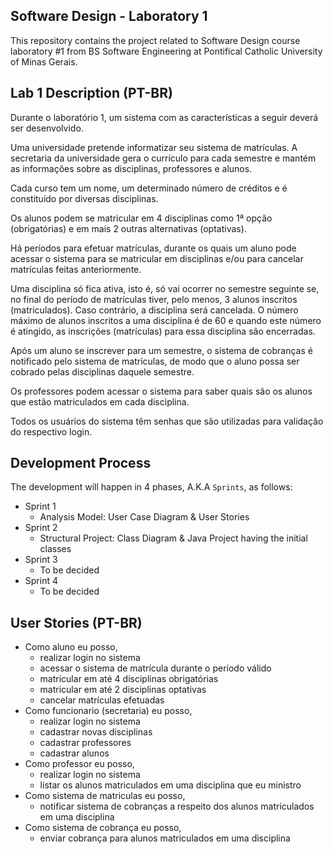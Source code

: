 ## Software Design - Laboratory 1

This repository contains the project related to Software Design course laboratory #1 from BS Software Engineering at Pontifical Catholic University of Minas Gerais.

## Lab 1 Description (PT-BR)

Durante o laboratório 1, um sistema com as características a seguir deverá ser desenvolvido.

Uma universidade pretende informatizar seu sistema de matrículas. A secretaria da universidade gera o currículo para cada semestre e mantém as informações sobre as disciplinas, professores e alunos.

Cada curso tem um nome, um determinado número de créditos e é constituído por diversas disciplinas.

Os alunos podem se matricular em 4 disciplinas como 1ª opção (obrigatórias) e em mais 2 outras alternativas (optativas).

Há períodos para efetuar matrículas, durante os quais um aluno pode acessar o sistema para se matricular em disciplinas e/ou para cancelar matrículas feitas anteriormente.

Uma disciplina só fica ativa, isto é, só vai ocorrer no semestre seguinte se, no final do período de matrículas tiver, pelo menos, 3 alunos inscritos (matriculados). Caso contrário, a disciplina será cancelada. O número máximo de alunos inscritos a uma disciplina é de 60 e quando este número é atingido, as inscrições (matrículas) para essa disciplina são encerradas.

Após um aluno se inscrever para um semestre, o sistema de cobranças é notificado pelo sistema de matrículas, de modo que o aluno possa ser cobrado pelas disciplinas daquele semestre.

Os professores podem acessar o sistema para saber quais são os alunos que estão matriculados em cada disciplina.

Todos os usuários do sistema têm senhas que são utilizadas para validação do respectivo login.

## Development Process

The development will happen in 4 phases, A.K.A `Sprints`, as follows:

- Sprint 1
  - Analysis Model: User Case Diagram & User Stories
- Sprint 2
  - Structural Project: Class Diagram & Java Project having the initial classes
- Sprint 3
  - To be decided
- Sprint 4
  - To be decided

## User Stories (PT-BR)

- Como aluno eu posso,
  - realizar login no sistema
  - acessar o sistema de matrícula durante o período válido
  - matricular em até 4 disciplinas obrigatórias
  - matricular em até 2 disciplinas optativas
  - cancelar matrículas efetuadas
- Como funcionario (secretaria) eu posso,
  - realizar login no sistema
  - cadastrar novas disciplinas
  - cadastrar professores
  - cadastrar alunos
- Como professor eu posso,
  - realizar login no sistema
  - listar os alunos matriculados em uma disciplina que eu ministro
- Como sistema de matriculas eu posso,
  - notificar sistema de cobranças a respeito dos alunos matriculados em uma disciplina
- Como sistema de cobrança eu posso,
  - enviar cobrança para alunos matriculados em uma disciplina